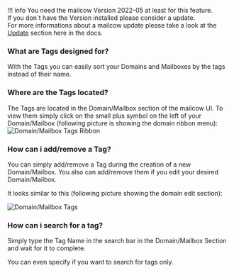 !!! info
	You need the mailcow Version 2022-05 at least for this feature.<br>
	If you don´t have the Version installed please consider a update.<br>
	For more informations about a mailcow update please take a look at the [Update](../../maintenance/update.md) section here in the docs.
	
### What are Tags designed for?
With the Tags you can easily sort your Domains and Mailboxes by the tags instead of their name.

### Where are the Tags located?
The Tags are located in the Domain/Mailbox section of the mailcow UI.
To view them simply click on the small plus symbol on the left of your Domain/Mailbox (following picture is showing the domain ribbon menu):
![Domain/Mailbox Tags Ribbon](../../assets/images/manual-guides/mailcow-domain_tags_ribbon.png)


### How can i add/remove a Tag?
You can simply add/remove a Tag during the creation of a new Domain/Mailbox. You also can add/remove them if you edit your desired Domain/Mailbox.

It looks similar to this (following picture showing the domain edit section):

![Domain/Mailbox Tags](../../assets/images/manual-guides/mailcow-domain_email_tags.png)


### How can i search for a tag?
Simply type the Tag Name in the search bar in the Domain/Mailbox Section and wait for it to complete.

You can even specify if you want to search for tags only.